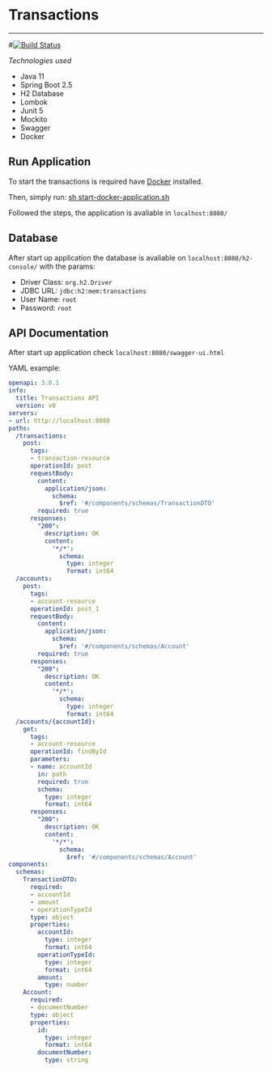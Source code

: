 # Transactions

---
#[![Build Status](https://travis-ci.org/pismo/bolt.svg?branch=master)](https://travis-ci.org/pismo/bolt)

_Technologies used_

- Java 11
- Spring Boot 2.5
- H2 Database
- Lombok
- Junit 5
- Mockito
- Swagger
- Docker

## Run Application

To start the transactions is required have [Docker](https://docs.docker.com/engine/install/) installed.

Then, simply run: [sh start-docker-application.sh](./start-docker-application.sh)

Followed the steps, the application is avaliable in `localhost:8080/`

## Database

After start up application the database is avaliable on `localhost:8080/h2-console/` with the params:
- Driver Class: `org.h2.Driver`
- JDBC URL: `jdbc:h2:mem:transactions`
- User Name: `root`
- Password: `root`


## API Documentation

After start up application check `localhost:8080/swagger-ui.html`

YAML example:
```yaml
openapi: 3.0.1
info:
  title: Transactions API
  version: v0
servers:
- url: http://localhost:8080
paths:
  /transactions:
    post:
      tags:
      - transaction-resource
      operationId: post
      requestBody:
        content:
          application/json:
            schema:
              $ref: '#/components/schemas/TransactionDTO'
        required: true
      responses:
        "200":
          description: OK
          content:
            '*/*':
              schema:
                type: integer
                format: int64
  /accounts:
    post:
      tags:
      - account-resource
      operationId: post_1
      requestBody:
        content:
          application/json:
            schema:
              $ref: '#/components/schemas/Account'
        required: true
      responses:
        "200":
          description: OK
          content:
            '*/*':
              schema:
                type: integer
                format: int64
  /accounts/{accountId}:
    get:
      tags:
      - account-resource
      operationId: findById
      parameters:
      - name: accountId
        in: path
        required: true
        schema:
          type: integer
          format: int64
      responses:
        "200":
          description: OK
          content:
            '*/*':
              schema:
                $ref: '#/components/schemas/Account'
components:
  schemas:
    TransactionDTO:
      required:
      - accountId
      - amount
      - operationTypeId
      type: object
      properties:
        accountId:
          type: integer
          format: int64
        operationTypeId:
          type: integer
          format: int64
        amount:
          type: number
    Account:
      required:
      - documentNumber
      type: object
      properties:
        id:
          type: integer
          format: int64
        documentNumber:
          type: string
``` 


